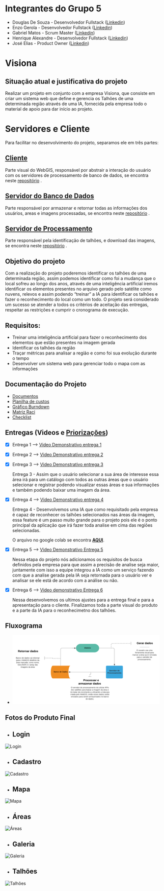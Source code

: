 # Integrantes do Grupo 5
-   Douglas De Souza - Desenvolvedor Fullstack ([Linkedin](https://www.linkedin.com/in/douglas-de-souza-gon%C3%A7alves-a296a214b/))
-   Enzo Gerola - Desenvolvedor Fullstack ([Linkedin](https://www.linkedin.com/in/enzo-gerola-7b4700139/))
-   Gabriel Matos - Scrum Master ([Linkedin](www.linkedin.com/in/gaamatoss))
-   Henrique Alexandre - Desenvolvedor Fullstack ([Linkedin](https://www.linkedin.com/in/henrique-souza-alexandre-30373016b/))
-   José Elias - Product Owner ([Linkedin](https://www.linkedin.com/in/josé-elias-o-b39190142/))

# Visiona

## Situação atual e justificativa do projeto

Realizar um projeto em conjunto com a empresa Visiona, que consiste em criar um sistema web que define e gerencia os Talhões de uma determinada região através de uma IA, fornecida pela empresa todo o material de apoio para dar início ao projeto.

# Servidores e Cliente

Para facilitar no desenvolvimento do projeto, separamos ele em três partes:

## [Cliente](https://gitlab.com/douglas.souzag/webgis-visiona)

Parte visual do WebGIS, responsável por abstrair a interação do usuário com os servidores de processamento de banco de dados, se encontra neste
[repositório](https://gitlab.com/douglas.souzag/webgis-visiona) .

## [Servidor do Banco de Dados](https://gitlab.com/douglas.souzag/bd-server-visiona)

Parte responsável por armazenar e retornar todas as informações dos usuários, areas e imagens processadas, se encontra neste
[repositório](https://gitlab.com/douglas.souzag/bd-server-visiona) .

## [Servidor de Processamento](https://gitlab.com/douglas.souzag/ia-server-visiona)

Parte responsável pela identificação de talhões, e download das imagens, se encontra neste 
[repositório](https://gitlab.com/douglas.souzag/ia-server-visiona) .

## Objetivo do projeto
 	
Com a realização do projeto poderemos identificar os talhões de uma determinada região, assim podemos identificar como foi a mudança que o local sofreu ao longo dos anos, através de uma inteligência artificial iremos identificar os elementos presentes no arquivo gerado pelo satélite como nuvens, relevos e assim podendo “treinar” a IA para identificar os talhões e fazer o reconhecimento do local como um todo.
O projeto será considerado um sucesso se atender a todos os critérios de aceitação das entregas, respeitar as restrições e cumprir o cronograma de execução.

## Requisitos: 

-	Treinar uma inteligência artificial para fazer o reconhecimento dos elementos que estão presentes na imagem gerada
-	Identificar os talhões da região
-	Traçar métricas para analisar a região e como foi sua evolução durante o tempo
-	Desenvolver um sistema web para gerenciar todo o mapa com as informações

## Documentação do Projeto
-   [Documentos](https://drive.google.com/drive/folders/1jpylCukXZ-dXyeXKhveL1e4h_6h6Z0hI?usp=sharing)
-   [Planilha de custos](https://docs.google.com/spreadsheets/d/1K1LMhtv2zpvaMf7OXXQadKsYZsrr-DMd_8A0W-zwfvQ/edit?usp=sharing)
-   [Gráfico Burndown](https://docs.google.com/spreadsheets/d/1T-Um5j_i17QHgmUDWkdYQWlF-Beda6Tq5OJ0FkCOkxE/edit?usp=sharing)
-   [Matriz Raci](https://docs.google.com/spreadsheets/d/14LjCpRv72gBPqyzKASprroXeiO-9xncovccf3pB6K68/edit?usp=sharing)
-   [Checklist](https://drive.google.com/file/d/1Q0unTLsmw0O0yL8bstLIBgG-QSFGaqo6/view?usp=sharing)

## Entregas (Videos e [Priorizações](https://drive.google.com/file/d/1bWyWYEwtM5XWlK2GdvbMZuyKPnk8QsIH/view?usp=sharing))
- [x]  Entrega 1 --> [Video Demonstrativo entrega 1](https://drive.google.com/open?id=11v4xIfAYC_t8zkmm5uXnqkraF5Oosq1n)
- [x]  Entrega 2 --> [Video Demonstrativo entrega 2](https://drive.google.com/open?id=1qI51W90t1r8VAVSixZajOPehkBhtmiVV)
- [x]  Entrega 3 --> [Video Demonstrativo entrega 3](https://drive.google.com/file/d/1su1_JO-INZhCrKuTwO0xIuDHuL-4v2br/view?usp=sharing)

    Entrega 3 - Assim que o usuário selecionar a sua área de interesse essa área irá para um
catálogo com todos as outras áreas que o usuário selecionar e registrar podendo visualizar
essas áreas e sua informações e também podendo baixar uma imagem da área.

- [x]  Entrega 4 --> [Video Demonstrativo entrega 4](https://drive.google.com/file/d/1jmxoft1dSnrfpMGHpgdaniFxBGqBHaYb/view?usp=sharing)
    
    Entrega 4 - Desenvolvemos uma IA que como requisitado pela empresa é capaz de reconhecer os talhões selecionados nas áreas da imagem, essa feature é um passo muito grande para o projeto pois ele é o ponto principal da aplicação que irá fazer toda analise em cima das regiões selecionadas.
    
    O arquivo no google colab se encontra [**AQUI**](https://colab.research.google.com/drive/1S3tCy98YhN0T_iX4tkdnIJfvkIAtYxbV?usp=sharing).

- [x]  Entrega 5 --> [Video Demonstrativo Entrega 5](https://drive.google.com/drive/folders/1i5DTburScV7rxmNE8l2hBS-ri6yqtWz2?usp=sharing)

    Nessa etapa do projeto nós adicionamos os requisitos de busca definidos pela empresa
para que assim a precisão de analise seja maior, juntamente com isso a equipe integrou a IA
como um serviço fazendo com que a analise gerada pela IA seja retornada para o usuário ver e
analisar se ele está de acordo com a análise ou não.

- [x] Entrega 6 --> [Video demonstrativo Entrega 6](https://drive.google.com/file/d/1RyW0nsovzc7xF6O0qX_BEoIRN2JH98Z5/view?usp=sharing)
    
    Nessa desenvolvemos os ultimos ajustes para a entrega final e para a apresentação para o cliente. Finalizamos toda a parte visual do produto e a parte da IA para o reconhecimetno dos talhões.

## Fluxograma
- ![Fluxograma](./docs/Fluxograma.png)

## Fotos do Produto Final

- ## Login
![Login](https://image.prntscr.com/image/hSB_GltDRAeuh_5ZzpqUQw.png)
- ## Cadastro
![Cadastro](https://image.prntscr.com/image/rT7j0whSTT28cSn2v6lkwQ.png)
- ## Mapa
![Mapa](https://image.prntscr.com/image/gnNgmSxWTCK8Qw-Zojsing.png)
- ## Áreas
![Áreas](https://image.prntscr.com/image/bFa0cpc1QqKzfUPU-mLJIA.png)
- ## Galeria
![Galeria](https://image.prntscr.com/image/T4e9JLCbT2aQAhvGHdchCA.png)
- ## Talhões
![Talhões](https://image.prntscr.com/image/vaVMs8ZRSYC_lSerwUTTSA.png)
